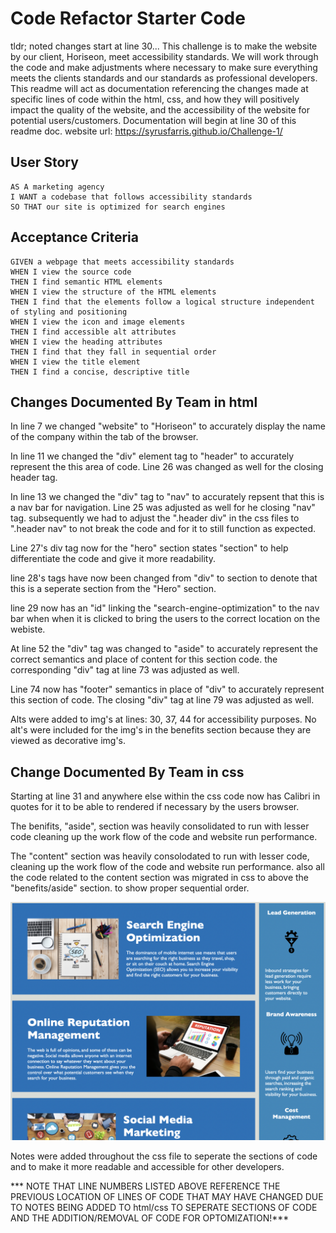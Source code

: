 # Code Refactor Starter Code

tldr; noted changes start at line 30... This challenge is to make the website by our client, Horiseon, meet accessibility standards. We will work through the code and make adjustments where necessary to make sure everything meets the clients standards and our standards as professional developers. This readme will act as documentation referencing the changes made at specific lines of code within the html, css, and how they will positively impact the quality of the website, and the accessibility of the website for potential users/customers. Documentation will begin at line 30 of this readme doc. website url: https://syrusfarris.github.io/Challenge-1/


## User Story

```
AS A marketing agency
I WANT a codebase that follows accessibility standards
SO THAT our site is optimized for search engines
```

## Acceptance Criteria

```
GIVEN a webpage that meets accessibility standards
WHEN I view the source code
THEN I find semantic HTML elements
WHEN I view the structure of the HTML elements
THEN I find that the elements follow a logical structure independent of styling and positioning
WHEN I view the icon and image elements
THEN I find accessible alt attributes
WHEN I view the heading attributes
THEN I find that they fall in sequential order
WHEN I view the title element
THEN I find a concise, descriptive title
```

## Changes Documented By Team in html

In line 7 we changed "website" to "Horiseon" to accurately display the name of the company within the tab of the browser.

In line 11 we changed the "div" element tag to "header" to accurately represent the this area of code. Line 26 was changed as well for the closing header tag.

In line 13 we changed the "div" tag to "nav" to accurately repsent that this is a nav bar for navigation. Line 25 was adjusted as well for he closing "nav" tag. subsequently we had to adjust the ".header div" in the css files to ".header nav" to not break the code and for it to still function as expected.

Line 27's div tag now for the "hero" section states "section" to help differentiate the code and give it more readability.

line 28's tags have now been changed from "div" to section to denote that this is a seperate section from the "Hero" section.

line 29 now has an "id" linking the "search-engine-optimization" to the nav bar when when it is clicked to bring the users to the correct location on the webiste. 

At line 52 the "div" tag was changed to "aside" to accurately represent the correct semantics and place of content for this section code. the corresponding "div" tag at line 73 was adjusted as well.

Line 74 now has "footer" semantics in place of "div" to accurately represent this section of code. The closing "div" tag at line 79 was adjusted as well.

Alts were added to img's at lines: 30, 37, 44 for accessibility purposes. No alt's were included for the img's in the benefits section because they are viewed as decorative img's.

## Change Documented By Team in css

Starting at line 31 and anywhere else within the css code now has Calibri in quotes for it to be able to rendered if necessary by the users browser.

The benifits, "aside", section was heavily consolidated to run with lesser code cleaning up the work flow of the code and website run performance.

The "content" section was heavily consolodated to run with lesser code, cleaning up the work flow of the code and website run performance. also all the code related to the content section was migrated in css to above the "benefits/aside" section. to show proper sequential order.

![content-section-correction](./Develop/assets/images/website-example.jpg?raw=true "content-section-correctionimg")

Notes were added throughout the css file to seperate the sections of code and to make it more readable and accessible for other developers.

*** NOTE THAT LINE NUMBERS LISTED ABOVE REFERENCE THE PREVIOUS LOCATION OF LINES OF CODE THAT MAY HAVE CHANGED DUE TO NOTES BEING ADDED TO html/css TO SEPERATE SECTIONS OF CODE AND THE ADDITION/REMOVAL OF CODE FOR OPTOMIZATION!***

